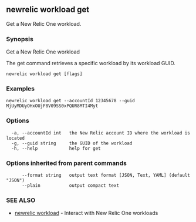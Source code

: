 ## newrelic workload get

Get a New Relic One workload.

### Synopsis

Get a New Relic One workload

The get command retrieves a specific workload by its workload GUID.


```
newrelic workload get [flags]
```

### Examples

```
newrelic workload get --accountId 12345678 --guid MjUyMDUyOHxOUjF8V09SS0xPQUR8MTI4Myt
```

### Options

```
  -a, --accountId int   the New Relic account ID where the workload is located
  -g, --guid string     the GUID of the workload
  -h, --help            help for get
```

### Options inherited from parent commands

```
      --format string   output text format [JSON, Text, YAML] (default "JSON")
      --plain           output compact text
```

### SEE ALSO

* [newrelic workload](newrelic_workload.md)	 - Interact with New Relic One workloads

